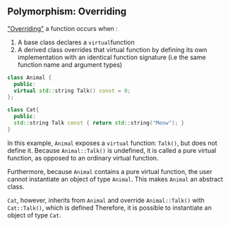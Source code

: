 ## Polymorphism: Overriding

["Overriding"](http://isocpp.github.io/CppCoreGuidelines/CppCoreGuidelines#glossary) a function occurs when :

1. A base class declares a `virtual`function
2. A derived class overrides that virtual function by defining its own implementation with an identical function signature (i.e the same function name and argument types)

```c++
class Animal {
  public:
  virtual std::string Talk() const = 0;
};

class Cat{
  public:
  std::string Talk const { return std::string("Meow"); }
}
```

In this example, `Animal` exposes a `virtual` function: `Talk()`, but does not define it. Because `Animal::Talk()` is undefined, it is called a pure virtual function, as opposed to an ordinary virtual function.

Furthermore, because `Animal` contains a pure virtual function, the user cannot instantiate an object of type `Animal`. This makes `Animal` an abstract class.

`Cat`, however, inherits from `Animal` and override `Animal::Talk()` with `Cat::Talk()`, which is defined Therefore, it is possible to instantiate an object of type `Cat`. 

